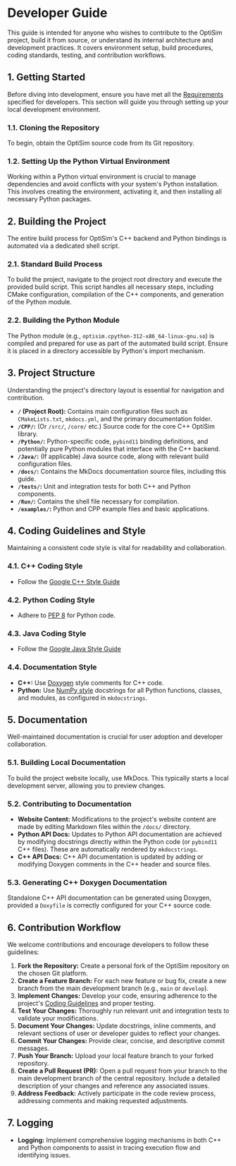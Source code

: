 # Developer Guide

This guide is intended for anyone who wishes to contribute to the OptiSim project, build it from source, or understand its internal architecture and development practices. It covers environment setup, build procedures, coding standards, testing, and contribution workflows.

## 1. Getting Started

Before diving into development, ensure you have met all the [Requirements](requirement.md) specified for developers. This section will guide you through setting up your local development environment.

### 1.1. Cloning the Repository

To begin, obtain the OptiSim source code from its Git repository.

### 1.2. Setting Up the Python Virtual Environment

Working within a Python virtual environment is crucial to manage dependencies and avoid conflicts with your system's Python installation. This involves creating the environment, activating it, and then installing all necessary Python packages.

## 2. Building the Project

The entire build process for OptiSim's C++ backend and Python bindings is automated via a dedicated shell script.

### 2.1. Standard Build Process

To build the project, navigate to the project root directory and execute the provided build script. This script handles all necessary steps, including CMake configuration, compilation of the C++ components, and generation of the Python module.

### 2.2. Building the Python Module

The Python module (e.g., `optisim.cpython-312-x86_64-linux-gnu.so`) is compiled and prepared for use as part of the automated build script. Ensure it is placed in a directory accessible by Python's import mechanism.

## 3. Project Structure

Understanding the project's directory layout is essential for navigation and contribution.

* **`/` (Project Root):** Contains main configuration files such as `CMakeLists.txt`, `mkdocs.yml`, and the primary documentation folder.
* **`/CPP/`:** (Or `/src/`, `/core/` etc.) Source code for the core C++ OptiSim library.
* **`/Python/`:** Python-specific code, `pybind11` binding definitions, and potentially pure Python modules that interface with the C++ backend.
* **`/Java/`:** (If applicable) Java source code, along with relevant build configuration files.
* **`/docs/`:** Contains the MkDocs documentation source files, including this guide.
* **`/tests/`:** Unit and integration tests for both C++ and Python components.
* **`/Run/`:** Contains the shell file necessary for compilation.
* **`/examples/`:** Python and CPP example files and basic applications.  

## 4. Coding Guidelines and Style

Maintaining a consistent code style is vital for readability and collaboration.

### 4.1. C++ Coding Style

* Follow the [Google C++ Style Guide](https://google.github.io/styleguide/cppguide.html) 

### 4.2. Python Coding Style

* Adhere to [PEP 8](https://www.python.org/dev/peps/pep-0008/) for Python code.

### 4.3. Java Coding Style

* Follow the [Google Java Style Guide](https://google.github.io/styleguide/javaguide.html) 

### 4.4. Documentation Style

* **C++:** Use [Doxygen](https://www.doxygen.nl/manual/docblocks.html) style comments for C++ code.
* **Python:** Use [NumPy style](https://numpydoc.readthedocs.io/en/latest/format.html) docstrings for all Python functions, classes, and modules, as configured in `mkdocstrings`.

## 5. Documentation

Well-maintained documentation is crucial for user adoption and developer collaboration.

### 5.1. Building Local Documentation

To build the project website locally, use MkDocs. This typically starts a local development server, allowing you to preview changes.

### 5.2. Contributing to Documentation

* **Website Content:** Modifications to the project's website content are made by editing Markdown files within the `/docs/` directory.
* **Python API Docs:** Updates to Python API documentation are achieved by modifying docstrings directly within the Python code (or `pybind11` C++ files). These are automatically rendered by `mkdocstrings`.
* **C++ API Docs:** C++ API documentation is updated by adding or modifying Doxygen comments in the C++ header and source files.

### 5.3. Generating C++ Doxygen Documentation

Standalone C++ API documentation can be generated using Doxygen, provided a `Doxyfile` is correctly configured for your C++ source code.

## 6. Contribution Workflow

We welcome contributions and encourage developers to follow these guidelines:

1.  **Fork the Repository:** Create a personal fork of the OptiSim repository on the chosen Git platform.
2.  **Create a Feature Branch:** For each new feature or bug fix, create a new branch from the main development branch (e.g., `main` or `develop`).
3.  **Implement Changes:** Develop your code, ensuring adherence to the project's [Coding Guidelines](#4-coding-guidelines-and-style) and proper testing.
4.  **Test Your Changes:** Thoroughly run relevant unit and integration tests to validate your modifications.
5.  **Document Your Changes:** Update docstrings, inline comments, and relevant sections of user or developer guides to reflect your changes.
6.  **Commit Your Changes:** Provide clear, concise, and descriptive commit messages.
7.  **Push Your Branch:** Upload your local feature branch to your forked repository.
8.  **Create a Pull Request (PR):** Open a pull request from your branch to the main development branch of the central repository. Include a detailed description of your changes and reference any associated issues.
9.  **Address Feedback:** Actively participate in the code review process, addressing comments and making requested adjustments.

## 7. Logging

* **Logging:** Implement comprehensive logging mechanisms in both C++ and Python components to assist in tracing execution flow and identifying issues.